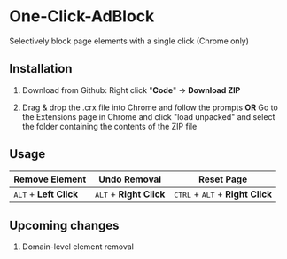# One-Click-AdBlock
Selectively block page elements with a single click (Chrome only)

## Installation
1. Download from Github: Right click "**Code**" -> **Download ZIP**

2. Drag & drop the .crx file into Chrome and follow the prompts **OR** Go to the Extensions page in Chrome and click "load unpacked" and select the folder containing the contents of the ZIP file

## Usage
| Remove Element  | Undo Removal | Reset Page |
|-----------------|--------------|------------|
| <kbd>ALT</kbd> + **Left Click** | <kbd>ALT</kbd> + **Right Click** | <kbd>CTRL</kbd> + <kbd>ALT</kbd> + **Right Click** |

  ## Upcoming changes
  1. Domain-level element removal
